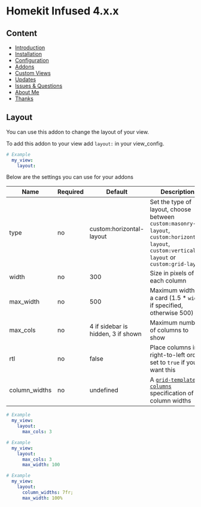 # Homekit Infused 4.x.x

## Content
- [Introduction](../index.md)
- [Installation](../installation.md)
- [Configuration](../configuration.md)
- [Addons](../addons.md)
- [Custom Views](../custom_views.md)
- [Updates](../updates.md)
- [Issues & Questions](../issues.md)
- [About Me](../about.md)
- [Thanks](../thanks.md)

## Layout

You can use this addon to change the layout of your view.

To add this addon to your view add `layout:` in your view_config.

```yaml
# Example
  my_view:
    layout:
```

Below are the settings you can use for your addons

| Name | Required | Default | Description |
|----------------------------------|-------------|----------------------|-----------------------------------------------------------------------------------------------------------------------------------------------------------------------------------|
| type | no | custom:horizontal-layout | Set the type of layout, choose between `custom:masonry-layout`, `custom:horizontal-layout`, `custom:vertical-layout` or `custom:grid-layout` |
| width | no | 300 | Size in pixels of each column |
| max_width | no | 500 | Maximum width of a card (1.5 \* `width` if specified, otherwise 500) |
| max_cols | no | 4 if sidebar is hidden, 3 if shown | Maximum number of columns to show |
| rtl | no | false | Place columns in right-to-left order, set to `true` if you want this |                                                                                         
| column_widths | no | undefined | A [`grid-template-columns`](https://developer.mozilla.org/en-US/docs/Web/CSS/grid-template-columns) specification of column widths |

```yaml
# Example
  my_view:
    layout:
      max_cols: 3
```
```yaml
# Example
  my_view:
    layout:
      max_cols: 3
      max_width: 100
```
```yaml
# Example
  my_view:
    layout:
      column_widths: 7fr;
      max_width: 100%
```